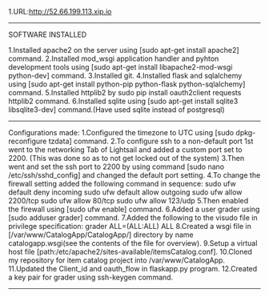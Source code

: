 
1.URL:http://52.66.199.113.xip.io

------------------------------------------------

SOFTWARE INSTALLED

1.Installed apache2 on the server using [sudo apt-get install apache2] command.
2.Installed mod_wsgi application handler and pyhton development tools using [sudo apt-get install libapache2-mod-wsgi python-dev] command.
3.Installed git.
4.Installed flask and sqlalchemy using [sudo apt-get install python-pip python-flask python-sqlalchemy] command.
5.Installed httplib2 by sudo pip install oauth2client requests httplib2 command.
6.Installed sqlite using [sudo apt-get install sqlite3 libsqlite3-dev] command.(Have used sqlite instead of postgresql)

-------------------------------------------------

Configurations made:
1.Configured the timezone to UTC using [sudo dpkg-reconfigure tzdata] command.
2.To configure ssh to a non-default port 1st went to the networking Tab of Lightsail and added a custom port set to 2200.
(This was done so as to not get locked out of the system)
3.Then went and set the ssh port to 2200 by using command [sudo nano /etc/ssh/sshd_config] and changed the default port setting.
4.To change the firewall setting added the following command in sequence:
   sudo ufw default deny incoming
   sudo ufw default allow outgoing
   sudo ufw allow 2200/tcp
   sudo ufw allow 80/tcp
   sudo ufw allow 123/udp
5.Then enabled the firewall using [sudo ufw enable] command.
6.Added a user grader using [sudo adduser grader] command.
7.Added the following to the visudo file in privilege specification:
	grader  ALL=(ALL:ALL) ALL
8.Created a wsgi file in [/var/www/CatalogApp/CatalogApp/] directory by name catalogapp.wsgi(see the contents of the file for overview).
9.Setup a virtual host file [path:/etc/apache2/sites-available/itemsCatalog.conf].
10.Cloned my repository for item catalog project into /var/www/CatalogApp.
11.Updated the Client_id and oauth_flow in flaskapp.py program.
12.Created a key pair for grader using ssh-keygen command.

----------------------------------------------------
